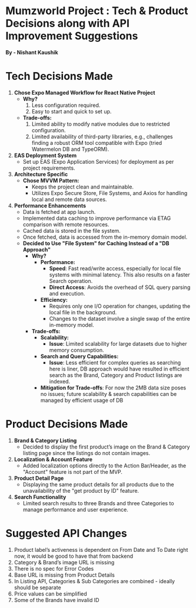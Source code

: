 # Mumzworld Project : Tech & Product Decisions along with API Improvement Suggestions

**By - Nishant Kaushik**

# **Tech Decisions Made**

1. **Chose Expo Managed Workflow for React Native Project**
    - **Why?**
        1. Less configuration required.
        2. Easy to start and quick to set up.
    - **Trade-offs:**
        1. Limited ability to modify native modules due to restricted configuration.
        2. Limited availability of third-party libraries, e.g., challenges finding a robust ORM tool compatible with Expo (tried Watermelon DB and TypeORM).
2. **EAS Deployment System**
    - Set up EAS (Expo Application Services) for deployment as per project requirements.
3. **Architecture Specific**
    - **Chose MVVM Pattern:**
        - Keeps the project clean and maintainable.
        - Utilizes Expo Secure Store, File Systems, and Axios for handling local and remote data sources.
4. **Performance Enhancements**
    - Data is fetched at app launch.
    - Implemented data caching to improve performance via ETAG comparison with remote resources.
    - Cached data is stored in the file system.
    - Once fetched, data is accessed from the in-memory domain model.
    - **Decided to Use "File System" for Caching Instead of a "DB Approach"**
        - **Why?**
            - **Performance:**
                - **Speed**: Fast read/write access, especially for local file systems with minimal latency. This also results on a faster Search operation.
                - **Direct Access**: Avoids the overhead of SQL query parsing and execution.
            - **Efficiency:**
                - Requires only one I/O operation for changes, updating the local file in the background.
                - Changes to the dataset involve a single swap of the entire in-memory model.
        - **Trade-offs:**
            - **Scalability:**
                - **Issue**: Limited scalability for large datasets due to higher memory consumption.
            - **Search and Query Capabilities:**
                - **Issue**: Less efficient for complex queries as searching here is liner, DB approach would have resulted in efficient search as the Brand, Category and Product listings are indexed.
            - **Mitigation for Trade-offs**: For now the 2MB data size poses no issues; future scalability & search capabilities can be managed by efficient usage of DB

# **Product Decisions Made**

1. **Brand & Category Listing**
    - Decided to display the first product’s image on the Brand & Category listing page since the listings do not contain images.
2. **Localization & Account Feature**
    - Added localization options directly to the Action Bar/Header, as the "Account" feature is not part of the MVP.
3. **Product Detail Page**
    - Displaying the same product details for all products due to the unavailability of the "get product by ID" feature.
4. **Search Functionality**
    - Limited search results to three Brands and three Categories to manage performance and user experience.

# **Suggested API Changes**

1. Product label’s activeness is dependent on From Date and To Date right now, it would be good to have that from backend
2. Category & Brand’s image URL is missing
3. There is no spec for Error Codes
4. Base URL is missing from Product Details
5. In Listing API, Categories & Sub Categories are combined - ideally should be separate
6. Price values can be simplified
7. Some of the Brands have invalid ID
